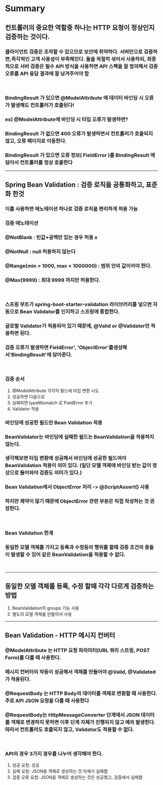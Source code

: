# Summary
## 컨트롤러의 중요한 역할중 하나는 HTTP 요청이 정상인지 검증하는 것이다.    

### 클라이언트 검증은 조작할 수 있으므로 보안에 취약하다. 서버만으로 검증하면,즉각적인 고객 사용성이 부족해진다. 둘을 적절히 섞어서 사용하되, 최종적으로 서버 검증은 필수 API 방식을 사용하면 API 스펙을 잘 정의해서 검증 오류를 API 응답 결과에 잘 남겨주어야 함
</br>

### BindingResult 가 있으면 @ModelAttribute 에 데이터 바인딩 시 오류가 발생해도 컨트롤러가 호출된다!
### ex) @ModelAttribute에 바인딩 시 타입 오류가 발생하면?
### BindingResult 가 없으면 400 오류가 발생하면서 컨트롤러가 호출되지 않고, 오류 페이지로 이동한다.
### BindingResult 가 있으면 오류 정보( FieldError )를 BindingResult 에 담아서 컨트롤러를 정상 호출한다

------------------
## Spring Bean Validation : 검증 로직을 공통화하고, 표준화 한것
### 이를 사용하면 애노테이션 하나로 검증 로직을 편리하게 적용 가능
### 검증 애노테이션
### @NotBlank : 빈값+공백만 있는 경우 허용 x
### @NotNull : null 허용하지 않는다
### @Range(min = 1000, max = 1000000) : 범위 안의 값이어야 한다.
### @Max(9999) : 최대 9999 까지만 허용한다.
</br>

### 스프링 부트가 spring-boot-starter-validation 라이브러리를 넣으면 자동으로 Bean Validator를 인지하고 스프링에 통합한다.
### 글로벌 Validator가 적용되어 있기 때문에, @Valid or @Validater만 적용하면 된다.
### 검증 오류가 발생하면 FieldError', 'ObjectError'를생성해서'BindingResult'에 담아준다.
</br>

### 검증 순서
1. @ModelAttribute 각각의 필드에 타입 변환 시도
2. 성공하면 다음으로
3. 실패하면 typeMismatch 로 FieldError 추가
4. Validator 적용

### 바인딩에 성공한 필드만 Bean Validation 적용
### BeanValidator는 바인딩에 실패한 필드는 BeanValidation을 적용하지 않는다.
### 생각해보면 타입 변환에 성공해서 바인딩에 성공한 필드여야 BeanValidation 적용이 의미 있다. (일단 모델 객체에 바인딩 받는 값이 정상으로 들어와야 검증도 의미가 있다.)

### Bean Validation에서 ObjectError 처리 -> @ScriptAssert() 사용
### 하지만 제약이 많기 때문에 ObjectError 관련 부분은 직접 작성하는 것 권장한다.
</br>

### Bean Validation 한계
### 동일한 모델 객체를 가지고 등록과 수정등의 행위를 할때 검증 조건의 충돌이 발생할 수 있어 같은 BeanValidation을 적용할 수 없다.
</br>

---

## 동일한 모델 객체를 등록, 수정 할때 각각 다르게 검증하는 방법
1. BeanValidation의 groups 기능 사용
2. 별도의 모델 객체를 만들어서 사용

---
## Bean Validation - HTTP 메시지 컨버터
### @ModelAttribute 는 HTTP 요청 파라미터(URL 쿼리 스트링, POST Form)를 다룰 때 사용한다.
### 메시지 컨버터의 작동이 성공해서 객체를 만들어야 @Valid, @Validated가 적용된다.
### @RequestBody 는 HTTP Body의 데이터를 객체로 변환할 때 사용한다. 주로 API JSON 요청을 다룰 때 사용한다
### @RequestBody는 HttpMessageConverter 단계에서 JSON 데이터를 객체로 변경하지 못하면 이후 단계 자체가 진행되지 않고 예외 발생한다. 따라서 컨트롤러도 호출되지 않고, Validator도 적용할 수 없다.
</br>

### API의 경우 3가지 경우를 나누어 생각해야 한다.
1. 성공 요청: 성공
2. 실패 요청: JSON을 객체로 생성하는 것 자체가 실패함
3. 검증 오류 요청: JSON을 객체로 생성하는 것은 성공했고, 검증에서 실패함
